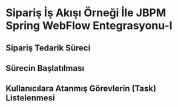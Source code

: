 # Sipariş İş Akışı Örneği İle JBPM Spring WebFlow Entegrasyonu-I
## Sipariş Tedarik Süreci
## Sürecin Başlatılması
## Kullanıcılara Atanmış Görevlerin (Task) Listelenmesi

